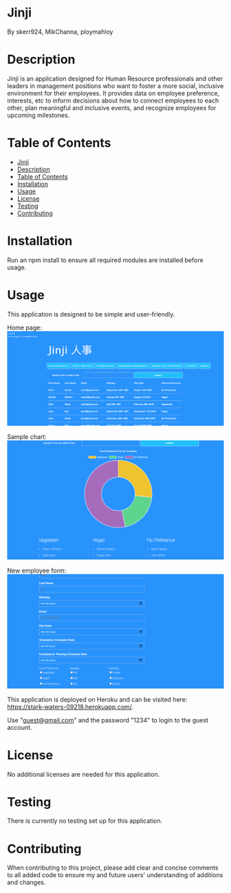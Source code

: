 # Jinji

By skerr924, MikChanna, ploymahloy

<a name="desc"></a>

# Description

Jinji is an application designed for Human Resource professionals and other leaders in management positions who want to foster a more social, inclusive environment for their employees. It provides data on employee preference, interests, etc to inform decisions about how to connect employees to each other, plan meaningful and inclusive events, and recognize employees for upcoming milestones.

# Table of Contents

- [Jinji](#jinji)
- [Description](#description)
- [Table of Contents](#table-of-contents)
- [Installation](#installation)
- [Usage](#usage)
- [License](#license)
- [Testing](#testing)
- [Contributing](#contributing)

<a name="install"></a>

# Installation

Run an npm install to ensure all required modules are installed before usage.

<a name="usage"></a>

# Usage

This application is designed to be simple and user-friendly.

Home page: <img src = "public/images/homescreen.png">

Sample chart: <img src = "public/images/chartView.png">

New employee form: <img src = "public/images/newEmployeeForm.png">

This application is deployed on Heroku and can be visited here: https://stark-waters-09218.herokuapp.com/.

Use "guest@gmail.com" and the password "1234" to login to the guest account.

<a name="lic"></a>

# License

No additional licenses are needed for this application.

<a name="test"></a>

# Testing

There is currently no testing set up for this application.

<a name="contr"></a>

# Contributing

When contributing to this project, please add clear and concise comments to all added code to ensure my and future users' understanding of additions and changes.
